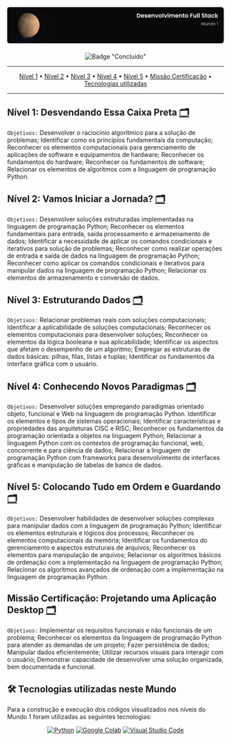 ![Capa do Mundo 1](../.github/capa-mundo1.svg)
---

<div align="center">

![Badge "Concluído"](http://img.shields.io/badge/status-concluído-green?style=for-the-badge)

---

[Nível 1](#nível-1-desvendando-essa-caixa-preta-) • [Nível 2](#nível-2-vamos-iniciar-a-jornada-) • [Nível 3](#nível-3-estruturando-dados-) • [Nível 4](#nível-4-conhecendo-novos-paradigmas-) • [Nível 5](#nível-5-colocando-tudo-em-ordem-e-guardando-) • [Missão Certificação](#missão-certificação-projetando-uma-aplicação-desktop-) • [Tecnologias utilizadas](#-tecnologias-utilizadas-neste-mundo)

---

</div>

## Nível 1: Desvendando Essa Caixa Preta [🗂](./nivel1/README.md)

`Objetivos:` Desenvolver o raciocínio algorítmico para a solução de problemas; Identificar como os princípios fundamentais da computação; Reconhecer os elementos computacionais para gerenciamento de aplicações de software e equipamentos de hardware; Reconhecer os fundamentos do hardware; Reconhecer os fundamentos de software; Relacionar os elementos de algoritmos com a linguagem de programação Python.

## Nível 2: Vamos Iniciar a Jornada? [🗂](./nivel2/README.md)

`Objetivos:` Desenvolver soluções estruturadas implementadas na linguagem de programação Python; Reconhecer os elementos fundamentais para entrada, saída processamento e armazenamento de dados; Identificar a necessidade de aplicar os comandos condicionais e iterativos para solução de problemas; Reconhecer como realizar operações de entrada e saída de dados na linguagem de programação Python; Reconhecer como aplicar os comandos condicionais e iterativos para manipular dados na linguagem de programação Python; Relacionar os elementos de armazenamento e conversão de dados.

## Nível 3: Estruturando Dados [🗂](./nivel3/README.md)

`Objetivos:` Relacionar problemas reais com soluções computacionais; Identificar a aplicabilidade de soluções computacionais; Reconhecer os elementos computacionais para desenvolver soluções; Reconhecer os elementos da lógica booleana e sua aplicabilidade; Identificar os aspectos que afetam o desempenho de um algoritmo; Empregar as estruturas de dados básicas: pilhas, filas, listas e tuplas; Identificar os fundamentos da interface gráfica com o usuário.

## Nível 4: Conhecendo Novos Paradigmas [🗂](./nivel4/README.md)

`Objetivos:` Desenvolver soluções empregando paradigmas orientado objeto, funcional e Web na linguagem de programação Python. Identificar os elementos e tipos de sistemas operacionais; Identificar características e propriedades das arquiteturas CISC e RISC; Reconhecer os fundamentos da programação orientada a objetos na linguagem Python; Relacionar a linguagem Python com os contextos de programação funcional, web, concorrente e para ciência de dados; Relacionar a linguagem de programação Python com frameworks para desenvolvimento de interfaces gráficas e manipulação de tabelas de banco de dados.

## Nível 5: Colocando Tudo em Ordem e Guardando [🗂](./nivel5/README.md)

`Objetivos:` Desenvolver habilidades de desenvolver soluções complexas para manipular dados com a linguagem de programação Python; Identificar os elementos estruturais e lógicos dos processos; Reconhecer os elementos computacionais da memória; Identificar os fundamentos do gerenciamento e aspectos estruturais de arquivos; Reconhecer os elementos para manipulação de arquivos; Relacionar os algoritmos básicos de ordenação com a implementação na linguagem de programação Python; Relacionar os algoritmos avançados de ordenação com a implementação na linguagem de programação Python.

## Missão Certificação: Projetando uma Aplicação Desktop [🗂](https://github.com/guedesert/projetando-uma-aplicacao-desktop)

`Objetivos:` Implementar os requisitos funcionais e não funcionais de um problema; Reconhecer os elementos da linguagem de programação Python para atender as demandas de um projeto; Fazer persistência de dados; Manipular dados eficientemente; Utilizar recursos visuais para interagir com o usuário; Demonstrar capacidade de desenvolver uma solução organizada, bem documentada e funcional.

## 🛠 Tecnologias utilizadas neste Mundo

Para a construção e execução dos códigos visualizados nos níveis do Mundo 1 foram utilizadas as seguintes tecnologias:

<div align="center">

[![Python](https://img.shields.io/badge/-Python-3776AB?style=for-the-badge&logo=python&logoColor=white)](https://www.python.org/) [![Google Colab](https://img.shields.io/badge/-Google%20Colab-F9AB00?style=for-the-badge&logo=googlecolab&logoColor=white)](https://colab.research.google.com/) [![Visual Studio Code](https://img.shields.io/badge/-VS%20Code-007ACC?style=for-the-badge&logo=visualstudiocode&logoColor=white)](https://code.visualstudio.com/) 

</div>